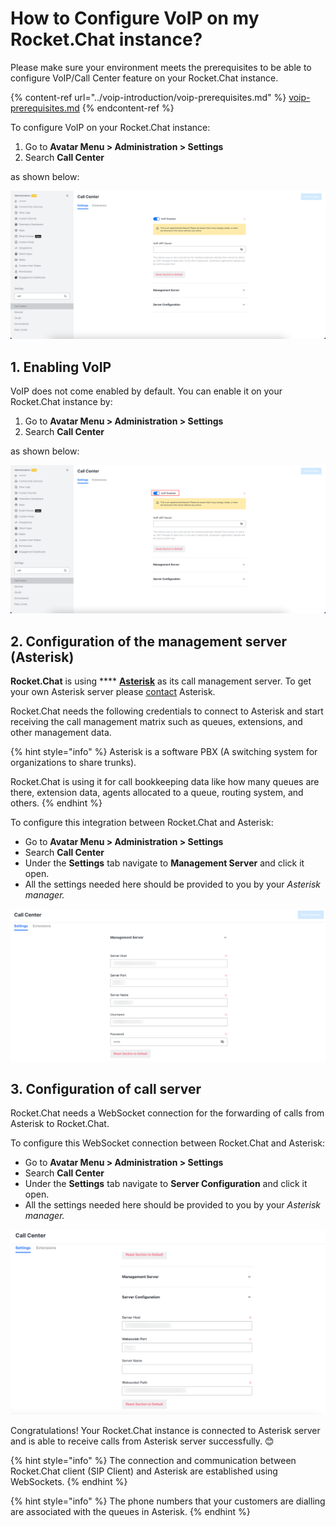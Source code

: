 # How to Configure VoIP on my Rocket.Chat instance?

Please make sure your environment meets the prerequisites to be able to configure VoIP/Call Center feature on your Rocket.Chat instance.

{% content-ref url="../voip-introduction/voip-prerequisites.md" %}
[voip-prerequisites.md](../voip-introduction/voip-prerequisites.md)
{% endcontent-ref %}

To configure VoIP on your Rocket.Chat instance:

1. Go to **Avatar Menu > Administration > Settings**
2. Search **Call Center**

as shown below:

![Rocket.Chat Call Center](<../../../.gitbook/assets/image (688) (1).png>)

## 1. Enabling VoIP

VoIP does not come enabled by default. You can enable it on your Rocket.Chat instance by:

1. Go to **Avatar Menu > Administration > Settings**
2. Search **Call Center**

as shown below:

![VoIP Enable/Disable](<../../../.gitbook/assets/image (666).png>)

## 2. Configuration of the management server (Asterisk)

**Rocket.Chat** is using \*\*\*\* [**Asterisk**](https://www.asterisk.org) as its call management server. To get your own Asterisk server please [contact](https://www.asterisk.org/products/) Asterisk.

Rocket.Chat needs the following credentials to connect to Asterisk and start receiving the call management matrix such as queues, extensions, and other management data.

{% hint style="info" %}
Asterisk is a software PBX (A switching system for organizations to share trunks).

Rocket.Chat is using it for call bookkeeping data like how many queues are there, extension data, agents allocated to a queue, routing system, and others.
{% endhint %}

To configure this integration between Rocket.Chat and Asterisk:

* Go to **Avatar Menu > Administration > Settings**
* Search **Call Center**
* Under the **Settings** tab navigate to **Management Server** and click it open.
* All the settings needed here should be provided to you by your _Asterisk manager._

![Management server configuration](<../../../.gitbook/assets/image (668) (1) (1).png>)

## 3. Configuration of call server

Rocket.Chat needs a WebSocket connection for the forwarding of calls from Asterisk to Rocket.Chat.

To configure this WebSocket connection between Rocket.Chat and Asterisk:

* Go to **Avatar Menu > Administration > Settings**
* Search **Call Center**
* Under the **Settings** tab navigate to **Server Configuration** and click it open.
* All the settings needed here should be provided to you by your _Asterisk manager._

![Call server configuration](<../../../.gitbook/assets/image (647) (1) (1).png>)

Congratulations! Your Rocket.Chat instance is connected to Asterisk server and is able to receive calls from Asterisk server successfully. 😊

{% hint style="info" %}
The connection and communication between Rocket.Chat client (SIP Client) and Asterisk are established using WebSockets.
{% endhint %}

{% hint style="info" %}
The phone numbers that your customers are dialling are associated with the queues in Asterisk.
{% endhint %}
